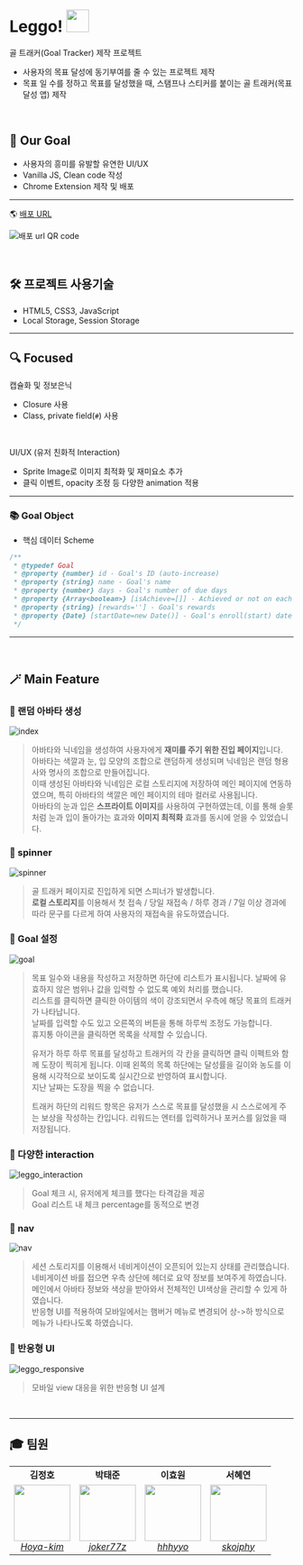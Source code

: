 


# Leggo! <img src="https://user-images.githubusercontent.com/50583262/143018665-e545dd38-a0ae-4694-9793-6efc7fee637c.png" width="40">

골 트래커(Goal Tracker) 제작 프로젝트

- 사용자의 목표 달성에 동기부여를 줄 수 있는 프로젝트 제작
- 목표 일 수를 정하고 목표를 달성했을 때, 스탬프나 스티커를 붙이는 골 트래커(목표 달성 앱) 제작

<br>

## 💫 Our Goal

- 사용자의 흥미를 유발할 유연한 UI/UX
- Vanilla JS, Clean code 작성
- Chrome Extension 제작 및 배포

---

🌎 [배포 URL](http://leggo.seohey.co.kr/)

![배포 url QR code](https://user-images.githubusercontent.com/41777022/143009141-99eab821-7187-4d5b-a8b7-de8b3aca7c73.png)

<br>

## 🛠 프로젝트 사용기술

- HTML5, CSS3, JavaScript
- Local Storage, Session Storage

---

## 🔍 Focused

캡슐화 및 정보은닉

- Closure 사용
- Class, private field(`#`) 사용

<br>

UI/UX (유저 친화적 Interaction)

- Sprite Image로 이미지 최적화 및 재미요소 추가
- 클릭 이벤트, opacity 조정 등 다양한 animation 적용

---

### 📚 Goal Object

- 핵심 데이터 Scheme

```js
/**
 * @typedef Goal
 * @property {number} id - Goal's ID (auto-increase)
 * @property {string} name - Goal's name
 * @property {number} days - Goal's number of due days
 * @property {Array<boolean>} [isAchieve=[]] - Achieved or not on each of days
 * @property {string} [rewards=''] - Goal's rewards
 * @property {Date} [startDate=new Date()] - Goal's enroll(start) date
 */
```

---

<br>

## 🪄 Main Feature

### 📌 랜덤 아바타 생성

![index](https://user-images.githubusercontent.com/37561621/139051068-816f006a-8a24-4d2c-9952-671b3e7d650c.gif)

> 아바타와 닉네임을 생성하여 사용자에게 **재미를 주기 위한 진입 페이지**입니다.  
> 아바타는 색깔과 눈, 입 모양의 조합으로 랜덤하게 생성되며 닉네임은 랜덤 형용사와 명사의 조합으로 만들어집니다.  
> 이때 생성된 아바타와 닉네임은 로컬 스토리지에 저장하여 메인 페이지에 연동하였으며, 특히 아바타의 색깔은 메인 페이지의 테마 컬러로 사용됩니다.  
> 아바타의 눈과 입은 **스프라이트 이미지**를 사용하여 구현하였는데, 이를 통해 슬롯처럼 눈과 입이 돌아가는 효과와 **이미지 최적화** 효과를 동시에 얻을 수 있었습니다.

### 📌 spinner

![spinner](https://user-images.githubusercontent.com/37561621/139051053-d7b27b26-dd9c-4cb9-9462-6c58ae5d9f84.gif)

> 골 트래커 페이지로 진입하게 되면 스피너가 발생합니다.  
> **로컬 스토리지**를 이용해서 첫 접속 / 당일 재접속 / 하루 경과 / 7일 이상 경과에 따라 문구를 다르게 하여 사용자의 재접속을 유도하였습니다.

### 📌 Goal 설정

![goal](https://user-images.githubusercontent.com/37561621/139051085-5bab2bbb-bc30-43b4-a550-476075fef73e.gif)

> 목표 일수와 내용을 작성하고 저장하면 하단에 리스트가 표시됩니다. 날짜에 유효하지 않은 범위나 값을 입력할 수 없도록 예외 처리를 했습니다.  
> 리스트를 클릭하면 클릭한 아이템의 색이 강조되면서 우측에 해당 목표의 트래커가 나타납니다.  
> 날짜를 입력할 수도 있고 오른쪽의 버튼을 통해 하루씩 조정도 가능합니다.  
> 휴지통 아이콘을 클릭하면 목록을 삭제할 수 있습니다.
>
> 유저가 하루 하루 목표를 달성하고 트래커의 각 칸을 클릭하면 클릭 이펙트와 함께 도장이 찍히게 됩니다. 이때 왼쪽의 목록 하단에는 달성률을 길이와 농도를 이용해 시각적으로 보이도록 실시간으로 반영하여 표시합니다.  
> 지난 날짜는 도장을 찍을 수 없습니다.
>
> 트래커 하단의 리워드 항목은 유저가 스스로 목표를 달성했을 시 스스로에게 주는 보상을 작성하는 칸입니다. 리워드는 엔터를 입력하거나 포커스를 잃었을 때 저장됩니다.

### 📌 다양한 interaction

![leggo_interaction](https://user-images.githubusercontent.com/41777022/143014852-fd03055f-dbb8-4407-9aa3-ff8ef377ed1f.gif)

> Goal 체크 시, 유저에게 체크를 했다는 타격감을 제공  
> Goal 리스트 내 체크 percentage를 동적으로 변경

### 📌 nav

![nav](https://user-images.githubusercontent.com/37561621/139051080-75ea5a1e-6f8f-4c3e-a973-8e9ee3959a6e.gif)

> 세션 스토리지를 이용해서 네비게이션이 오픈되어 있는지 상태를 관리했습니다.  
> 네비게이션 바를 접으면 우측 상단에 헤더로 요약 정보를 보여주게 하였습니다.  
> 메인에서 아바타 정보와 색상을 받아와서 전체적인 UI색상을 관리할 수 있게 하였습니다.  
> 반응형 UI를 적용하여 모바일에서는 햄버거 메뉴로 변경되어 상->하 방식으로 메뉴가 나타나도록 하였습니다.

### 📌 반응형 UI

![leggo_responsive](https://user-images.githubusercontent.com/41777022/143014879-bb639153-943d-4acf-a82e-da24911e5299.gif)

> 모바일 view 대응을 위한 반응형 UI 설계

<br>

---

## 🎓 팀원

<table>
    <tr align="center">
        <td><B>김정호<B></td>
        <td><B>박태준<B></td>
        <td><B>이효원<B></td>
        <td><B>서혜연<B></td>
    </tr>
    <tr align="center">
        <td>
            <img src="https://github.com/hoya-kim.png?size=100" style="width:100px; height:100px;">
            <br>
            <a href="https://github.com/hoya-kim" style="width:100px; height:100px;"><I>Hoya-kim</I></a>
        </td>
        <td>
            <img src="https://github.com/joker77z.png?size=100" style="width:100px; height:100px;">
            <br>
            <a href="https://github.com/joker77z"><I>joker77z</I></a>
        </td>
        <td>
            <img src="https://github.com/hhhyyo.png?size=100" style="width:100px; height:100px;">
            <br>
            <a href="https://github.com/hhhyyo"><I>hhhyyo</I></a>
        </td>
        <td>
            <img src="https://github.com/skojphy.png?size=100" style="width:100px; height:100px;">
            <br>
            <a href="https://github.com/skojphy"><I>skojphy</I></a>
        </td>
    </tr>
</table>
